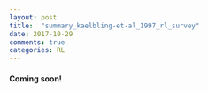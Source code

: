 ```yaml
---
layout: post
title:  "summary_kaelbling-et-al_1997_rl_survey"
date: 2017-10-29
comments: true 
categories: RL
---
```

#### Coming soon!
